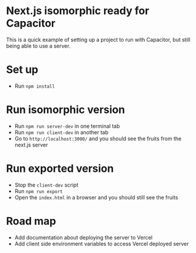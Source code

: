 # Next.js isomorphic ready for Capacitor
This is a quick example of setting up a project to run with Capacitor, but still being able to use a server.

# Set up
- Run `npm install`

# Run isomorphic version
- Run `npm run server-dev` in one terminal tab
- Run `npm run client-dev` in another tab
- Go to `http://localhost:3000/` and you should see the fruits from the next.js server

# Run exported version
- Stop the `client-dev` script
- Run `npm run export`
- Open the `index.html` in a browser and you should still see the fruits

# Road map
- Add documentation about deploying the server to Vercel
- Add client side environment variables to access Vercel deployed server
